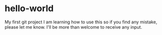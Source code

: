 # hello-world
My first git project
I am learning how to use this so if you find any mistake, please let me know. I'll be more than welcome to receive any input. 

